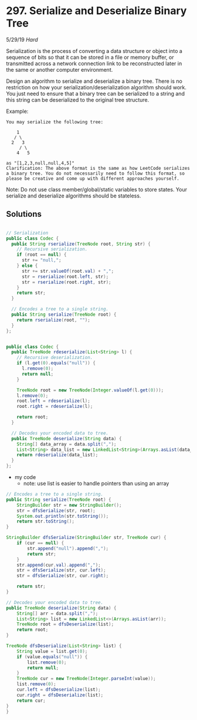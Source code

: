 # 297. Serialize and Deserialize Binary Tree
5/29/19
*Hard*

Serialization is the process of converting a data structure or object into a sequence of bits so that it can be stored in a file or memory buffer, or transmitted across a network connection link to be reconstructed later in the same or another computer environment.

Design an algorithm to serialize and deserialize a binary tree. There is no restriction on how your serialization/deserialization algorithm should work. You just need to ensure that a binary tree can be serialized to a string and this string can be deserialized to the original tree structure.

Example:
```
You may serialize the following tree:

    1
   / \
  2   3
     / \
    4   5

as "[1,2,3,null,null,4,5]"
Clarification: The above format is the same as how LeetCode serializes a binary tree. You do not necessarily need to follow this format, so please be creative and come up with different approaches yourself.
```
Note: Do not use class member/global/static variables to store states. Your serialize and deserialize algorithms should be stateless.

## Solutions
```Java

// Serialization
public class Codec {
  public String rserialize(TreeNode root, String str) {
    // Recursive serialization.
    if (root == null) {
      str += "null,";
    } else {
      str += str.valueOf(root.val) + ",";
      str = rserialize(root.left, str);
      str = rserialize(root.right, str);
    }
    return str;
  }

  // Encodes a tree to a single string.
  public String serialize(TreeNode root) {
    return rserialize(root, "");
  }
};


public class Codec {
  public TreeNode rdeserialize(List<String> l) {
    // Recursive deserialization.
    if (l.get(0).equals("null")) {
      l.remove(0);
      return null;
    }

    TreeNode root = new TreeNode(Integer.valueOf(l.get(0)));
    l.remove(0);
    root.left = rdeserialize(l);
    root.right = rdeserialize(l);

    return root;
  }

  // Decodes your encoded data to tree.
  public TreeNode deserialize(String data) {
    String[] data_array = data.split(",");
    List<String> data_list = new LinkedList<String>(Arrays.asList(data_array));
    return rdeserialize(data_list);
  }
};
```

- my code
  - note: use list is easier to handle pointers than using an array
```Java
// Encodes a tree to a single string.
public String serialize(TreeNode root) {
    StringBuilder str = new StringBuilder();
    str = dfsSerialize(str, root);
    System.out.println(str.toString());
    return str.toString();
}

StringBuilder dfsSerialize(StringBuilder str, TreeNode cur) {
    if (cur == null) {
        str.append("null").append(",");
        return str;
    }
    str.append(cur.val).append(",");
    str = dfsSerialize(str, cur.left);
    str = dfsSerialize(str, cur.right);

    return str;
}

// Decodes your encoded data to tree.
public TreeNode deserialize(String data) {
    String[] arr = data.split(",");
    List<String> list = new LinkedList<>(Arrays.asList(arr));
    TreeNode root = dfsDeserialize(list);
    return root;
}

TreeNode dfsDeserialize(List<String> list) {
    String value = list.get(0);
    if (value.equals("null")) {
        list.remove(0);
        return null;
    }
    TreeNode cur = new TreeNode(Integer.parseInt(value));
    list.remove(0);
    cur.left = dfsDeserialize(list);
    cur.right = dfsDeserialize(list);
    return cur;
}
}
```
